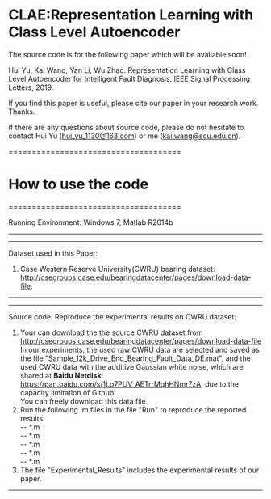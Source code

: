 # CLAE:Representation Learning with Class Level Autoencoder
The source code is for the following paper which will be available soon!

Hui Yu, Kai Wang, Yan Li, Wu Zhao. Representation Learning with Class Level Autoencoder for Intelligent Fault Diagnosis, IEEE Signal Processing Letters, 2019.

If you find this paper is useful, please cite our paper in your research work. Thanks.

If there are any questions about source code, please do not hesitate to contact Hui Yu (hui_yu_1130@163.com) or me (kai.wang@scu.edu.cn).



=====================================
# How to use the code                                    
=====================================

Running Environment: Windows 7, Matlab R2014b

-----------------------------------------------------
-----------------------------------------------------
Dataset used in this Paper: 
1. Case Western Reserve University(CWRU) bearing dataset:
   http://csegroups.case.edu/bearingdatacenter/pages/download-data-file.
   
-----------------------------------------------------
-----------------------------------------------------
Source code:
Reproduce the experimental results on CWRU dataset:
1. Your can download the the source CWRU dataset from  
   http://csegroups.case.edu/bearingdatacenter/pages/download-data-file <br>
   In our experiments, the used raw CWRU data are selected and saved as the file "Sample_12k_Drive_End_Bearing_Fault_Data_DE.mat", and the used CWRU data with the additive Gaussian white noise, which are shared at **Baidu  Netdisk**: https://pan.baidu.com/s/1Lo7PUV_AETrrMqhHNmr7zA, due to the capacity limitation of Github. <br>
   You can freely download this data file.
2. Run the following .m files in the file "Run" to reproduce the reported results. <br>
         -- *.m     <br>
         -- *.m     <br>
         -- *.m  <br>
         -- *.m      <br>
         -- *.m   <br>
3. The file "Experimental_Results" includes the experimental results of our paper. 
-------------------------------------------------------

